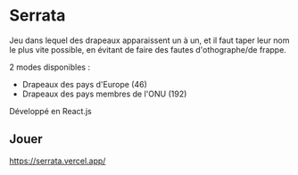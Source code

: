 # Serrata

Jeu dans lequel des drapeaux apparaissent un à un, et il faut taper leur nom le plus vite possible, en évitant de faire des fautes d'othographe/de frappe.

2 modes disponibles :
- Drapeaux des pays d'Europe (46)
- Drapeaux des pays membres de l'ONU (192)

Développé en React.js

## Jouer

https://serrata.vercel.app/
